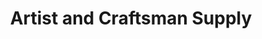 ---
title: "Artist and Craftsman Supply"
url: /portland/artist-and-craftsman-supply/
shop: Basteln
---